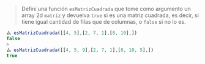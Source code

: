 > Definí una función `esMatrizCuadrada` que tome como argumento un array 2d `matriz` y devuelva `true` si es una matriz cuadrada, es decir, si tiene igual cantidad de filas que de columnas, o `false` si no lo es.
>
```javascript
ム esMatrizCuadrada([[4, 5],[2, 7, 1],[8, 10],]) 
false
>
ム esMatrizCuadrada([[4, 5, 9],[2, 7, 1],[8, 10, 5],])
true
```